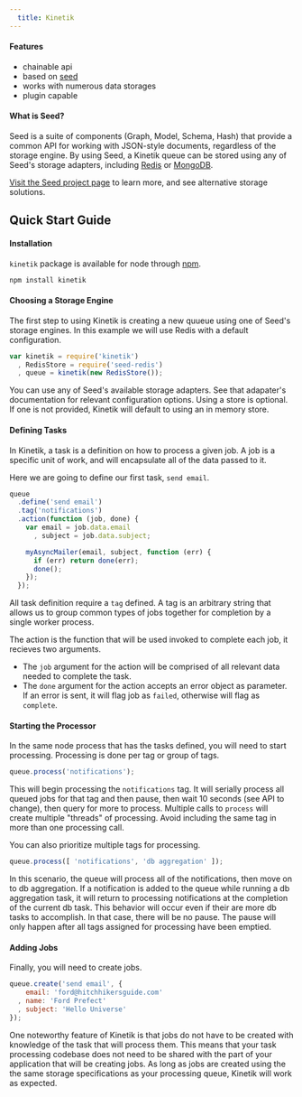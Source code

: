 ```yaml
---
  title: Kinetik
---
```


#### Features

- chainable api
- based on [seed](https://github.com/qualiancy/seed)
- works with numerous data storages
- plugin capable

#### What is Seed?

Seed is a suite of components (Graph, Model, Schema, Hash) that provide a common API 
for working with JSON-style documents, regardless of the storage engine. By using Seed, 
a Kinetik queue can be stored using any of Seed's storage adapters, including
[Redis](https://github.com/qualiancy/seed-redis) or [MongoDB](https://github.com/qualiancy/seed-mongodb).

[Visit the Seed project page](http://github.com/qualiancy/seed) to learn more, and see alternative storage solutions.

## Quick Start Guide

#### Installation

`kinetik` package is available for node through [npm](http://npmjs.org).

```bash
npm install kinetik
```

#### Choosing a Storage Engine

The first step to using Kinetik is creating a new quueue using one of Seed's storage engines.
In this example we will use Redis with a default configuration.

```javascript
var kinetik = require('kinetik')
  , RedisStore = require('seed-redis')
  , queue = kinetik(new RedisStore());
```

You can use any of Seed's available storage adapters. See that adapater's documentation 
for relevant configuration options. Using a store is optional. If one is not provided, 
Kinetik will default to using an in memory store.

#### Defining Tasks

In Kinetik, a task is a definition on how to process a given job. A job is a specific unit 
of work, and will encapsulate all of the data passed to it.

Here we are going to define our first task, `send email`.

```javascript
queue
  .define('send email')
  .tag('notifications')
  .action(function (job, done) {
    var email = job.data.email
      , subject = job.data.subject;

    myAsyncMailer(email, subject, function (err) {
      if (err) return done(err);
      done();
    });
  });
```

All task definition require a `tag` defined. A tag is an arbitrary string that allows 
us to group common types of jobs together for completion by a single worker process.

The action is the function that will be used invoked to complete each job, it recieves
two arguments.

* The `job` argument for the action will be comprised of all relevant data needed to
complete the task.
* The `done` argument for the action accepts an error object as parameter. If an error 
is sent, it will  flag job as `failed`, otherwise will flag as `complete`.

#### Starting the Processor

In the same node process that has the tasks defined, you will need to start processing. 
Processing is done per tag or group of tags.

```javascript
queue.process('notifications');
```

This will begin processing the `notifications` tag. It will serially process all queued
jobs for that tag and then pause, then wait 10 seconds (see API to change), then query
for more to process. Multiple calls to `process` will create multiple "threads" of processing.
Avoid including the same tag in more than one processing call.

You can also prioritize multiple tags for processing.

```javascript
queue.process([ 'notifications', 'db aggregation' ]);
```

In this scenario, the queue will process all of the notifications, then move on to db
aggregation. If a notification is added to the queue while running a db aggregation
task, it will return to processing notifications at the completion of the current db
task. This behavior will occur even if their are more db tasks to accomplish. In that 
case, there will be no pause. The pause will only happen after all tags assigned for 
processing have been emptied.

#### Adding Jobs

Finally, you will need to create jobs. 

```javascript
queue.create('send email', {
    email: 'ford@hitchhikersguide.com'
  , name: 'Ford Prefect'
  , subject: 'Hello Universe'
});
```

One noteworthy feature of Kinetik is that jobs do
not have to be created with knowledge of the task that will process them. This means
that your task processing codebase does not need to be shared with the part of your 
application that will be creating jobs. As long as jobs are created using the the same
storage specifications as your processing queue, Kinetik will work as expected.

